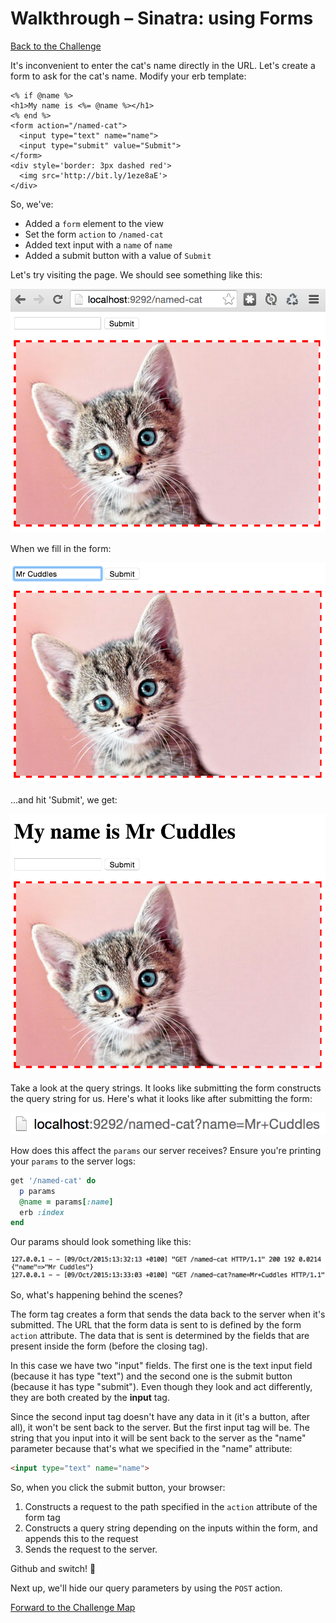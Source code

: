 # Walkthrough – Sinatra: using Forms

[Back to the Challenge](../03_sinatra_defining_a_route.md)

It's inconvenient to enter the cat's name directly in the URL. Let's create a form to ask for the cat's name. Modify your erb template:

```erb
<% if @name %>
<h1>My name is <%= @name %></h1>
<% end %>
<form action="/named-cat">
  <input type="text" name="name">
  <input type="submit" value="Submit">
</form>
<div style='border: 3px dashed red'>
  <img src='http://bit.ly/1eze8aE'>
</div>
```

So, we've:

- Added a `form` element to the view
- Set the form `action` to `/named-cat`
- Added text input with a `name` of `name`
- Added a submit button with a value of `Submit`

Let's try visiting the page. We should see something like this:

![A cat with no name :(](../images/sinatra_form_1.png)

When we fill in the form:

![A cat with no name :( but a form!](../images/sinatra_form_2.png)

...and hit 'Submit', we get:

![A cat with a name!](../images/sinatra_form_3.png)

Take a look at the query strings. It looks like submitting the form constructs the query string for us. Here's what it looks like after submitting the form:

![Query strings after form submission](../images/sinatra_form_4.png)

How does this affect the `params` our server receives? Ensure you're printing your `params` to the server logs:

```ruby
get '/named-cat' do
  p params
  @name = params[:name]
  erb :index
end
```

Our params should look something like this:

![`params` after form submission](../images/sinatra_form_5.png)

So, what's happening behind the scenes?

The form tag creates a form that sends the data back to the server when it's submitted. The URL that the form data is sent to is defined by the form `action` attribute. The data that is sent is determined by the fields that are present inside the form (before the closing </form> tag).

In this case we have two "input" fields. The first one is the text input field (because it has type "text") and the second one is the submit button (because it has type "submit"). Even though they look and act differently, they are both created by the **input** tag.

Since the second input tag doesn't have any data in it (it's a button, after all), it won't be sent back to the server. But the first input tag will be. The string that you input into it will be sent back to the server as the "name" parameter because that's what we specified in the "name" attribute:

```html
<input type="text" name="name">
```

So, when you click the submit button, your browser:

1. Constructs a request to the path specified in the `action` attribute of the form tag 
2. Constructs a query string depending on the inputs within the form, and appends this to the request
3. Sends the request to the server.

Github and switch! :twisted_rightwards_arrows:

Next up, we'll hide our query parameters by using the `POST` action.

[Forward to the Challenge Map](../00_challenge_map.md)